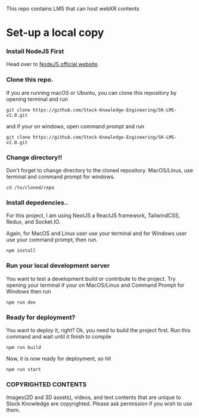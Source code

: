 This repo contains LMS that can host webXR contents

# Set-up a local copy


### Install NodeJS First

Head over to [NodeJS official website](https://nodejs.org).

### Clone this repo.
If you are running macOS or Ubuntu, you can clone this repository by opening terminal and run

    git clone https://github.com/Stock-Knowledge-Engineering/SK-LMS-v2.0.git
  
and if your on windows, open command prompt and run

    git clone https://github.com/Stock-Knowledge-Engineering/SK-LMS-v2.0.git
    
### Change directory!!
Don't forget to change directory to the cloned repository.
MacOS/Linus, use terminal and command prompt for windows.

    cd /to/cloned/repo    
    
### Install depedencies..
For this project, I am using NextJS a ReactJS framework, TailwindCSS, 
Redux, and Socket.IO.

Again, for MacOS and Linux user use your terminal and for Windows user use your command prompt,
then run.

    npm install
    
### Run your local development server
You want to test a development build or contribute to the project. Try opening your terminal if your on MacOS/Linux
and Command Prompt for Windows then run

    npm run dev
    
### Ready for deployment?
You want to deploy it, right? Ok, you need to build the project first. Run this command and wait until it finish to compile

    npm run build
 
Now, it is now ready for deployment, so hit

    npm run start
    
### **COPYRIGHTED CONTENTS**
Images(2D and 3D assets), videos, and text contents that are unique to Stock Knowledge are copyrighted. Please ask permission if you wish to use them.
